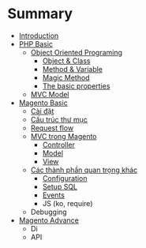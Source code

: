 # Summary

* [Introduction](README.md)
* [PHP Basic](php-basic.md)
  * [Object Oriented Programing](object-oriented-programing.md)
    * [Object & Class](path-1.md)
    * [Method & Variable](example.md)
    * [Magic Method](path-2.md)
    * [The basic properties](inheritance.md)
  * [MVC Model](mvc-model.md)
* [Magento Basic](magento-basic.md)
  * [Cài đặt](cai-t.md)
  * [Cấu trúc thư mục](cu-truc-th-mc.md)
  * [Request flow](request-flow.md)
  * [MVC trong Magento](mvc-trong-magento.md)
    * [Controller](mvc-trong-magento/controller.md)
    * [Model](mvc-trong-magento/model.md)
    * [View](mvc-trong-magento/view.md)
  * [Các thành phần quan trọng khác](cac-thanh-phn-quan-trng-khac.md)
    * [Configuration](cac-thanh-phn-quan-trng-khac/configuration.md)
    * [Setup SQL](cac-thanh-phn-quan-trng-khac/setup-sql.md)
    * [Events](cac-thanh-phn-quan-trng-khac/events.md)
    * JS \(ko, require\)
  * Debugging
* [Magento Advance](magento-advance.md)
  * Di
  * API

